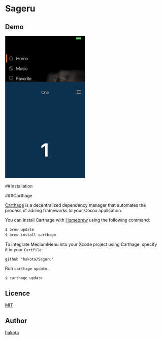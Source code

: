 # Sageru

## Demo

![Sageru](https://github.com/hakota/Sageru/blob/master/sageru.gif)

##Installation


###Carthage

[Carthage](https://github.com/Carthage/Carthage) is a decentralized dependency manager that automates the process of adding frameworks to your Cocoa application.

You can install Carthage with [Homebrew](http://brew.sh/) using the following command:

```bash
$ brew update
$ brew install carthage
```

To integrate MediumMenu into your Xcode project using Carthage, specify it in your `Cartfile`:

```ogdl
github "hakota/Sageru"
```
Run `carthage update`.

```bash
$ carthage update
```
## Licence

[MIT](https://github.com/hakota/Sageru/blob/master/LICENSE)

## Author

[hakota](https://github.com/hakota)

